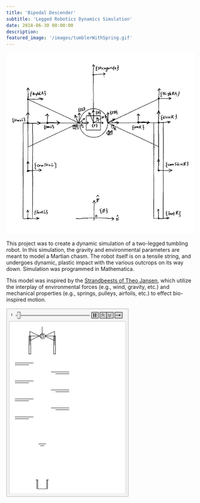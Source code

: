 ```yaml
---
title: 'Bipedal Descender'
subtitle: 'Legged Robotics Dynamics Simulation'
date: 2018-06-30 00:00:00
description:
featured_image: '/images/tumblerWithSpring.gif'
---
```


<img src="../images/tmattumbler.jpg">

This project was to create a dynamic simulation of a two-legged tumbling robot. In this simulation, the gravity and environmental parameters are meant to model a Martian chasm. The robot itself is on a tensile string, and undergoes dynamic, plastic impact with the various outcrops on its way down. Simulation was programmed in Mathematica.

This model was inspired by the <a href="https://www.strandbeest.com/" title="Strandbeests of Theo Jansen">Strandbeests of Theo Jansen</a>, which utilize the interplay of environmental forces (e.g., wind, gravity, etc.) and mechanical properties (e.g., springs, pulleys, airfoils, etc.) to effect bio-inspired motion.

<img src="../images/tumblerWithSpring.gif">

<!-- ![Strandbeests of Theo Jansen](https://www.strandbeest.com/) -->
